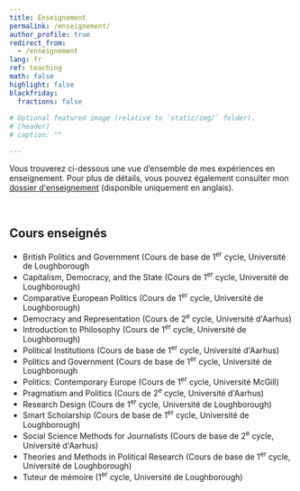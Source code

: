 ```yaml
---
title: Enseignement
permalink: /enseignement/
author_profile: true
redirect_from:
  - /enseignement
lang: fr
ref: teaching
math: false
highlight: false
blackfriday:
  fractions: false
  
# Optional featured image (relative to `static/img/` folder).
# [header]
# caption: ""

---
```


Vous trouverez ci-dessous une vue d’ensemble de mes expériences en enseignement. Pour plus de détails, vous pouvez également consulter mon [dossier d'enseignement](https://anthonykevins.github.io/files/Teaching_Portfolio.pdf) (disponible uniquement en anglais).

&nbsp;

## Cours enseignés

- British Politics and Government (Cours de base de 1<sup>er</sup> cycle, Université de Loughborough
- Capitalism, Democracy, and the State (Cours de 1<sup>er</sup> cycle, Université de Loughborough)
- Comparative European Politics (Cours de 1<sup>er</sup> cycle, Université de Loughborough)
- Democracy and Representation (Cours de 2<sup>e</sup> cycle, Université d'Aarhus)
- Introduction to Philosophy (Cours de 1<sup>er</sup> cycle, Université de Loughborough)
- Political Institutions (Cours de base de 1<sup>er</sup> cycle, Université d'Aarhus)
- Politics and Government (Cours de base de 1<sup>er</sup> cycle, Université de Loughborough
- Politics: Contemporary Europe (Cours de 1<sup>er</sup> cycle, Université McGill)
- Pragmatism and Politics (Cours de 2<sup>e</sup> cycle, Université d'Aarhus)
- Research Design (Cours de 1<sup>er</sup> cycle, Université de Loughborough)
- Smart Scholarship (Cours de base de 1<sup>er</sup> cycle, Université de Loughborough)
- Social Science Methods for Journalists (Cours de base de 2<sup>e</sup> cycle, Université d'Aarhus)
- Theories and Methods in Political Research (Cours de base de 1<sup>er</sup> cycle, Université de Loughborough)
- Tuteur de mémoire (1<sup>er</sup> cycle, Université de Loughborough)
